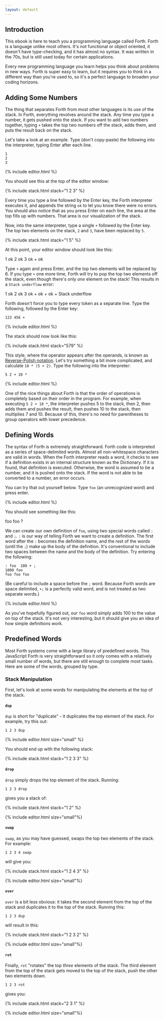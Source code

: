 ```yaml
---
layout: default
---
```


<h2 id="intro">Introduction</h2>

This ebook is here to teach you a programming language called Forth. Forth is a
language unlike most others. It's not functional or object oriented, it doesn't
have type-checking, and it has almost no syntax. It was written in the 70s, but
is still used today for certain applications.

Every new programming language you learn helps you think about problems in new ways.
Forth is super easy to learn, but it requires you to think in a different way than
you're used to, so it's a perfect language to broaden your coding horizons.

<h2 id="adding">Adding Some Numbers</h2>

The thing that separates Forth from most other languages is its use of the
stack. In Forth, everything revolves around the stack. Any time you type a
number, it gets pushed onto the stack. If you want to add two numbers together,
typing `+` takes the top two numbers off the stack, adds them, and puts
the result back on the stack.

Let's take a look at an example. Type (don't copy-paste) the following into the
interpreter, typing Enter after each line.

    1
    2
    3

{% include editor.html %}

You should see this at the top of the editor window:

{% include stack.html stack="1 2 3" %}

Every time you type a line followed by the Enter key, the Forth interpreter
executes it, and appends the string `ok` to let you know there were no errors. You should
also notice that as you press Enter on each line, the area at the top fills up with numbers.
That area is our visualization of the stack.

Now, into the same interpreter, type a single `+` followed by the Enter key. The top two
elements on the stack, `2` and `3`, have been replaced by `5`.

{% include stack.html stack="1 5" %}

At this point, your editor window should look like this:

<div class="editor-preview editor-text">1  <span class="output">ok</span>
2  <span class="output">ok</span>
3  <span class="output">ok</span>
+  <span class="output">ok</span>
</div>

Type `+` again and press Enter, and the top two elements will be replaced by 6. If
you type `+` one more time, Forth will try to pop the top two elements off the
stack, even though there's only _one_ element on the stack! This results in a
`Stack underflow` error:

<div class="editor-preview editor-text">1  <span class="output">ok</span>
2  <span class="output">ok</span>
3  <span class="output">ok</span>
+  <span class="output">ok</span>
+  <span class="output">ok</span>
+  <span class="output">Stack underflow</span>
</div>

Forth doesn't force you to type every token as a separate line. Type the
following, followed by the Enter key:

    123 456 +

{% include editor.html %}

The stack should now look like this:

{% include stack.html stack="579" %}

This style, where the operator appears after the operands, is known as
[Reverse-Polish
notation](https://en.wikipedia.org/wiki/Reverse_Polish_notation). Let's try
something a bit more complicated, and calculate `10 * (5 + 2)`. Type the
following into the interpreter:

    5 2 + 10 *

{% include editor.html %}

One of the nice things about Forth is that the order of operations is
completely based on their order in the program. For example, when executing `5
2 + 10 *`, the interpreter pushes 5 to the stack, then 2, then adds them and
pushes the result, then pushes 10 to the stack, then multiplies 7 and 10. Because
of this, there's no need for parentheses to group operators with lower
precedence.


<h2 id="words">Defining Words</h2>

The syntax of Forth is extremely straightforward. Forth code is interpreted as
a series of space-delimited words. Almost all non-whitespace characters are valid
in words. When the Forth interpreter reads a word, it checks to see if a
definition exists in an internal structure known as the Dictionary. If it is
found, that definition is executed. Otherwise, the word is assumed to be a
number, and it is pushed onto the stack. If the word is not able to be
converted to a number, an error occurs.

You can try that out yourself below. Type `foo` (an unrecognized word)
and press enter.

{% include editor.html %}

You should see something like this:

<div class="editor-preview editor-text">foo  <span class="output">foo ?</span></div>

We can create our own definition of `foo`, using two special words called `:` and `;`.
`:` is our way of telling Forth we want to create a definition. The first word after the `:`
becomes the definition name, and the rest of the words (until the `;`) make up
the body of the definition. It's conventional to include two spaces between the name and the
body of the definition. Try entering the following:

    : foo  100 + ;
    1000 foo
    foo foo foo

(Be careful to include a space before the `;` word. Because Forth words are
space delimited, `+;` is a perfectly valid word, and is not treated as two separate words.)

{% include editor.html %}

As you've hopefully figured out, our `foo` word simply adds 100 to the value on
top of the stack. It's not very interesting, but it should give you an idea of
how simple definitions work.

<h2 id="predefined">Predefined Words</h2>

Most Forth systems come with a large library of predefined words. This JavaScript Forth
is very straightforward so it only comes with a relatively small number of words, but there
are still enough to complete most tasks. Here are some of the words, grouped by type.


<h3 id="stack">Stack Manipulation</h3>

First, let's look at some words for manipulating the elements at the top of the stack.

#### `dup`

`dup` is short for "duplicate" - it duplicates the top element of the stack. For example,
try this out:

    1 2 3 dup

{% include editor.html size="small" %}

You should end up with the following stack:

{% include stack.html stack="1 2 3 3" %}

#### `drop`

`drop` simply drops the top element of the stack. Running:

    1 2 3 drop

gives you a stack of:

{% include stack.html stack="1 2" %}

{% include editor.html size="small"%}

#### `swap`

`swap`, as you may have guessed, swaps the top two elements of the stack. For example:

    1 2 3 4 swap

will give you:

{% include stack.html stack="1 2 4 3" %}

{% include editor.html size="small"%}

#### `over`

`over` is a bit less obvious: it takes the second element from the top of the
stack and duplicates it to the top of the stack. Running this:

    1 2 3 dup

will result in this:

{% include stack.html stack="1 2 3 2" %}

{% include editor.html size="small"%}

#### `rot`

Finally, `rot` "rotates" the top _three_ elements of the stack. The third element from the top of the stack gets moved to the top of the stack, push the other two elements down.

    1 2 3 rot

gives you:

{% include stack.html stack="2 3 1" %}

{% include editor.html size="small"%}

